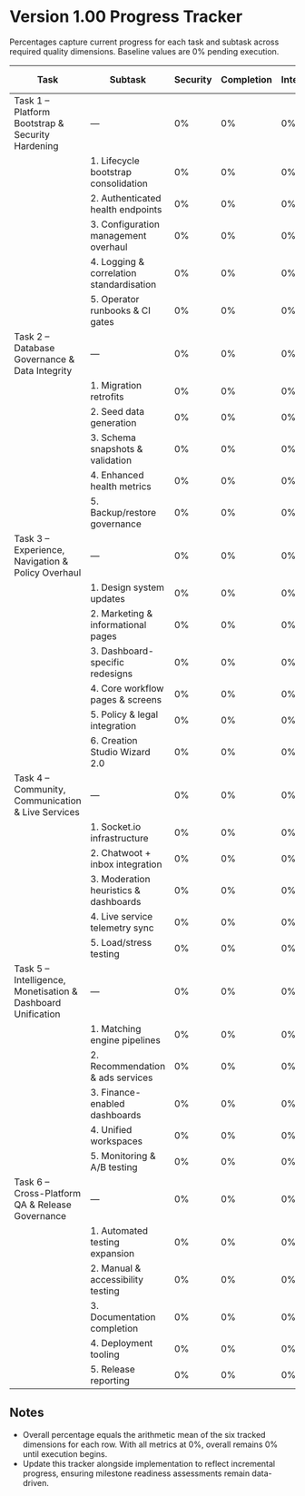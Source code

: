 # Version 1.00 Progress Tracker

Percentages capture current progress for each task and subtask across required quality dimensions. Baseline values are 0% pending execution.

| Task | Subtask | Security | Completion | Integration | Functionality | Error Free | Production | Overall |
| --- | --- | --- | --- | --- | --- | --- | --- | --- |
| Task 1 – Platform Bootstrap & Security Hardening | — | 0% | 0% | 0% | 0% | 0% | 0% | 0% |
|  | 1. Lifecycle bootstrap consolidation | 0% | 0% | 0% | 0% | 0% | 0% | 0% |
|  | 2. Authenticated health endpoints | 0% | 0% | 0% | 0% | 0% | 0% | 0% |
|  | 3. Configuration management overhaul | 0% | 0% | 0% | 0% | 0% | 0% | 0% |
|  | 4. Logging & correlation standardisation | 0% | 0% | 0% | 0% | 0% | 0% | 0% |
|  | 5. Operator runbooks & CI gates | 0% | 0% | 0% | 0% | 0% | 0% | 0% |
| Task 2 – Database Governance & Data Integrity | — | 0% | 0% | 0% | 0% | 0% | 0% | 0% |
|  | 1. Migration retrofits | 0% | 0% | 0% | 0% | 0% | 0% | 0% |
|  | 2. Seed data generation | 0% | 0% | 0% | 0% | 0% | 0% | 0% |
|  | 3. Schema snapshots & validation | 0% | 0% | 0% | 0% | 0% | 0% | 0% |
|  | 4. Enhanced health metrics | 0% | 0% | 0% | 0% | 0% | 0% | 0% |
|  | 5. Backup/restore governance | 0% | 0% | 0% | 0% | 0% | 0% | 0% |
| Task 3 – Experience, Navigation & Policy Overhaul | — | 0% | 0% | 0% | 0% | 0% | 0% | 0% |
|  | 1. Design system updates | 0% | 0% | 0% | 0% | 0% | 0% | 0% |
|  | 2. Marketing & informational pages | 0% | 0% | 0% | 0% | 0% | 0% | 0% |
|  | 3. Dashboard-specific redesigns | 0% | 0% | 0% | 0% | 0% | 0% | 0% |
|  | 4. Core workflow pages & screens | 0% | 0% | 0% | 0% | 0% | 0% | 0% |
|  | 5. Policy & legal integration | 0% | 0% | 0% | 0% | 0% | 0% | 0% |
|  | 6. Creation Studio Wizard 2.0 | 0% | 0% | 0% | 0% | 0% | 0% | 0% |
| Task 4 – Community, Communication & Live Services | — | 0% | 0% | 0% | 0% | 0% | 0% | 0% |
|  | 1. Socket.io infrastructure | 0% | 0% | 0% | 0% | 0% | 0% | 0% |
|  | 2. Chatwoot + inbox integration | 0% | 0% | 0% | 0% | 0% | 0% | 0% |
|  | 3. Moderation heuristics & dashboards | 0% | 0% | 0% | 0% | 0% | 0% | 0% |
|  | 4. Live service telemetry sync | 0% | 0% | 0% | 0% | 0% | 0% | 0% |
|  | 5. Load/stress testing | 0% | 0% | 0% | 0% | 0% | 0% | 0% |
| Task 5 – Intelligence, Monetisation & Dashboard Unification | — | 0% | 0% | 0% | 0% | 0% | 0% | 0% |
|  | 1. Matching engine pipelines | 0% | 0% | 0% | 0% | 0% | 0% | 0% |
|  | 2. Recommendation & ads services | 0% | 0% | 0% | 0% | 0% | 0% | 0% |
|  | 3. Finance-enabled dashboards | 0% | 0% | 0% | 0% | 0% | 0% | 0% |
|  | 4. Unified workspaces | 0% | 0% | 0% | 0% | 0% | 0% | 0% |
|  | 5. Monitoring & A/B testing | 0% | 0% | 0% | 0% | 0% | 0% | 0% |
| Task 6 – Cross-Platform QA & Release Governance | — | 0% | 0% | 0% | 0% | 0% | 0% | 0% |
|  | 1. Automated testing expansion | 0% | 0% | 0% | 0% | 0% | 0% | 0% |
|  | 2. Manual & accessibility testing | 0% | 0% | 0% | 0% | 0% | 0% | 0% |
|  | 3. Documentation completion | 0% | 0% | 0% | 0% | 0% | 0% | 0% |
|  | 4. Deployment tooling | 0% | 0% | 0% | 0% | 0% | 0% | 0% |
|  | 5. Release reporting | 0% | 0% | 0% | 0% | 0% | 0% | 0% |

## Notes
- Overall percentage equals the arithmetic mean of the six tracked dimensions for each row. With all metrics at 0%, overall remains 0% until execution begins.
- Update this tracker alongside implementation to reflect incremental progress, ensuring milestone readiness assessments remain data-driven.
